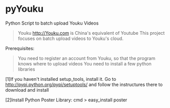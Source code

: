 pyYouku
=======

Python Script to batch upload Youku Videos

> Youku http://Youku.com is China's equivalent of Youtube
> This project focuses on batch upload videos to Youku's cloud.

Prerequisites:

> You need to register an account from Youku, so that the program knows where to upload videos
> You need to install a few python libraries
   
   [1]If you haven't installed setup_tools, install it. 
      Go to http://pypi.python.org/pypi/setuptools/ and 
      follow the instructures there to download and install
   
   [2]Install Python Poster Library: 
      cmd > easy_install poster
   



